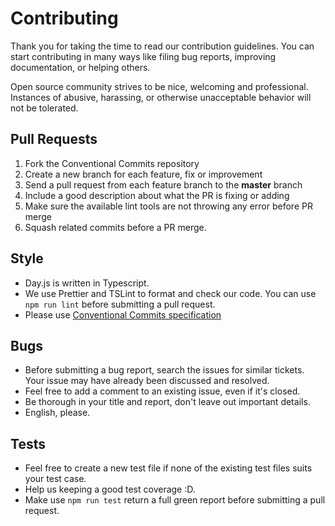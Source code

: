 # Contributing 

Thank you for taking the time to read our contribution guidelines. You can start contributing in many ways like filing bug reports, improving documentation, or helping others.

Open source community strives to be nice, welcoming and professional. Instances of abusive, harassing, or otherwise unacceptable behavior will not be tolerated.

## Pull Requests

1. Fork the Conventional Commits repository
2. Create a new branch for each feature, fix or improvement
3. Send a pull request from each feature branch to the **master** branch
4. Include a good description about what the PR is fixing or adding
5. Make sure the available lint tools are not throwing any error before PR merge
6. Squash related commits before a PR merge.


## Style

* Day.js is written in Typescript.
* We use Prettier and TSLint to format and check our code. You can use `npm run lint` before submitting a pull request.
* Please use [Conventional Commits specification](https://conventionalcommits.org/)

## Bugs

* Before submitting a bug report, search the issues for similar tickets. Your issue may have already been discussed and resolved. 
* Feel free to add a comment to an existing issue, even if it's closed.
* Be thorough in your title and report, don't leave out important details.
* English, please.

## Tests

* Feel free to create a new test file if none of the existing test files suits your test case.
* Help us keeping a good test coverage :D.
* Make use `npm run test` return a full green report before submitting a pull request.

